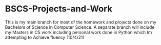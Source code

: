 # BSCS-Projects-and-Work

This is my main branch for most of the homework and projects done on my Bachelors of Science in Computer Science.
A separate branch will include my Masters in CS work including personal work done in Python which Im attempting to 
Achieve fluency (10/4/21)
